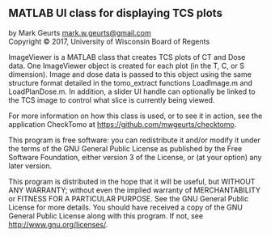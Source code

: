 ## MATLAB UI class for displaying TCS plots

by Mark Geurts <mark.w.geurts@gmail.com>
<br>Copyright &copy; 2017, University of Wisconsin Board of Regents

ImageViewer is a MATLAB class that creates TCS plots of CT and Dose data. One ImageViewer object is created for each plot (in the T, C, or S dimension). Image and dose data is passed to this object using the same structure format detailed in the tomo_extract functions LoadImage.m and  LoadPlanDose.m. In addition, a slider UI handle can optionally be linked to the TCS image to control what slice is currently being viewed.

For more information on how this class is used, or to see it in action, see the application CheckTomo at https://github.com/mwgeurts/checktomo.

This program is free software: you can redistribute it and/or modify it  under the terms of the GNU General Public License as published by the   Free Software Foundation, either version 3 of the License, or (at your  option) any later version.

This program is distributed in the hope that it will be useful, but  WITHOUT ANY WARRANTY; without even the implied warranty of  MERCHANTABILITY or FITNESS FOR A PARTICULAR PURPOSE. See the GNU General  Public License for more details.  You should have received a copy of the GNU General Public License along  with this program. If not, see http://www.gnu.org/licenses/.